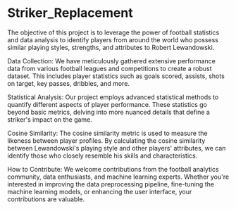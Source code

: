 # Striker_Replacement
The objective of this project is to leverage the power of football statistics and data analysis to identify players from around the world who possess similar playing styles, strengths, and attributes to Robert Lewandowski.

Data Collection: We have meticulously gathered extensive performance data from various football leagues and competitions to create a robust dataset. This includes player statistics such as goals scored, assists, shots on target, key passes, dribbles, and more.

Statistical Analysis: Our project employs advanced statistical methods to quantify different aspects of player performance. These statistics go beyond basic metrics, delving into more nuanced details that define a striker's impact on the game.

Cosine Similarity: The cosine similarity metric is used to measure the likeness between player profiles. By calculating the cosine similarity between Lewandowski's playing style and other players' attributes, we can identify those who closely resemble his skills and characteristics.

How to Contribute:
We welcome contributions from the football analytics community, data enthusiasts, and machine learning experts. Whether you're interested in improving the data preprocessing pipeline, fine-tuning the machine learning models, or enhancing the user interface, your contributions are valuable.

